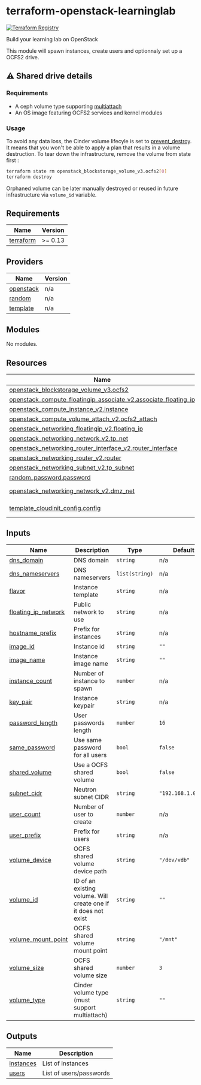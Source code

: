 # terraform-openstack-learninglab
[![Terraform Registry](https://img.shields.io/badge/terraform-registry-blue.svg)](https://registry.terraform.io/modules/remche/learninglab/openstack)

Build your learning lab on OpenStack

This module will spawn instances, create users and optionnaly set up a OCFS2 drive.

## :warning: Shared drive details

### Requirements
* A ceph volume type supporting [multiattach](https://docs.openstack.org/cinder/latest/admin/blockstorage-volume-multiattach.html)
* An OS image featuring OCFS2 services and kernel modules

### Usage
To avoid any data loss, the Cinder volume lifecyle is set to [prevent_destroy](https://www.terraform.io/docs/language/meta-arguments/lifecycle.html#prevent_destroy). It means that you won't be able to apply a plan that results in a volume destruction. To tear down the infrastructure, remove the volume from state first :

```bash
terraform state rm openstack_blockstorage_volume_v3.ocfs2[0]
terraform destroy
```

Orphaned volume can be later manually destroyed or reused in future infrastructure via `volume_id` variable.

<!-- BEGIN_TF_DOCS -->
## Requirements

| Name | Version |
|------|---------|
| <a name="requirement_terraform"></a> [terraform](#requirement\_terraform) | >= 0.13 |

## Providers

| Name | Version |
|------|---------|
| <a name="provider_openstack"></a> [openstack](#provider\_openstack) | n/a |
| <a name="provider_random"></a> [random](#provider\_random) | n/a |
| <a name="provider_template"></a> [template](#provider\_template) | n/a |

## Modules

No modules.

## Resources

| Name | Type |
|------|------|
| [openstack_blockstorage_volume_v3.ocfs2](https://registry.terraform.io/providers/terraform-provider-openstack/openstack/latest/docs/resources/blockstorage_volume_v3) | resource |
| [openstack_compute_floatingip_associate_v2.associate_floating_ip](https://registry.terraform.io/providers/terraform-provider-openstack/openstack/latest/docs/resources/compute_floatingip_associate_v2) | resource |
| [openstack_compute_instance_v2.instance](https://registry.terraform.io/providers/terraform-provider-openstack/openstack/latest/docs/resources/compute_instance_v2) | resource |
| [openstack_compute_volume_attach_v2.ocfs2_attach](https://registry.terraform.io/providers/terraform-provider-openstack/openstack/latest/docs/resources/compute_volume_attach_v2) | resource |
| [openstack_networking_floatingip_v2.floating_ip](https://registry.terraform.io/providers/terraform-provider-openstack/openstack/latest/docs/resources/networking_floatingip_v2) | resource |
| [openstack_networking_network_v2.tp_net](https://registry.terraform.io/providers/terraform-provider-openstack/openstack/latest/docs/resources/networking_network_v2) | resource |
| [openstack_networking_router_interface_v2.router_interface](https://registry.terraform.io/providers/terraform-provider-openstack/openstack/latest/docs/resources/networking_router_interface_v2) | resource |
| [openstack_networking_router_v2.router](https://registry.terraform.io/providers/terraform-provider-openstack/openstack/latest/docs/resources/networking_router_v2) | resource |
| [openstack_networking_subnet_v2.tp_subnet](https://registry.terraform.io/providers/terraform-provider-openstack/openstack/latest/docs/resources/networking_subnet_v2) | resource |
| [random_password.password](https://registry.terraform.io/providers/hashicorp/random/latest/docs/resources/password) | resource |
| [openstack_networking_network_v2.dmz_net](https://registry.terraform.io/providers/terraform-provider-openstack/openstack/latest/docs/data-sources/networking_network_v2) | data source |
| [template_cloudinit_config.config](https://registry.terraform.io/providers/hashicorp/template/latest/docs/data-sources/cloudinit_config) | data source |

## Inputs

| Name | Description | Type | Default | Required |
|------|-------------|------|---------|:--------:|
| <a name="input_dns_domain"></a> [dns\_domain](#input\_dns\_domain) | DNS domain | `string` | n/a | yes |
| <a name="input_dns_nameservers"></a> [dns\_nameservers](#input\_dns\_nameservers) | DNS nameservers | `list(string)` | n/a | yes |
| <a name="input_flavor"></a> [flavor](#input\_flavor) | Instance template | `string` | n/a | yes |
| <a name="input_floating_ip_network"></a> [floating\_ip\_network](#input\_floating\_ip\_network) | Public network to use | `string` | n/a | yes |
| <a name="input_hostname_prefix"></a> [hostname\_prefix](#input\_hostname\_prefix) | Prefix for instances | `string` | n/a | yes |
| <a name="input_image_id"></a> [image\_id](#input\_image\_id) | Instance id | `string` | `""` | no |
| <a name="input_image_name"></a> [image\_name](#input\_image\_name) | Instance image name | `string` | `""` | no |
| <a name="input_instance_count"></a> [instance\_count](#input\_instance\_count) | Number of instance to spawn | `number` | n/a | yes |
| <a name="input_key_pair"></a> [key\_pair](#input\_key\_pair) | Instance keypair | `string` | n/a | yes |
| <a name="input_password_length"></a> [password\_length](#input\_password\_length) | User passwords length | `number` | `16` | no |
| <a name="input_same_password"></a> [same\_password](#input\_same\_password) | Use same password for all users | `bool` | `false` | no |
| <a name="input_shared_volume"></a> [shared\_volume](#input\_shared\_volume) | Use a OCFS shared volume | `bool` | `false` | no |
| <a name="input_subnet_cidr"></a> [subnet\_cidr](#input\_subnet\_cidr) | Neutron subnet CIDR | `string` | `"192.168.1.0/24"` | no |
| <a name="input_user_count"></a> [user\_count](#input\_user\_count) | Number of user to create | `number` | n/a | yes |
| <a name="input_user_prefix"></a> [user\_prefix](#input\_user\_prefix) | Prefix for users | `string` | n/a | yes |
| <a name="input_volume_device"></a> [volume\_device](#input\_volume\_device) | OCFS shared volume device path | `string` | `"/dev/vdb"` | no |
| <a name="input_volume_id"></a> [volume\_id](#input\_volume\_id) | ID of an existing volume. Will create one if it does not exist | `string` | `""` | no |
| <a name="input_volume_mount_point"></a> [volume\_mount\_point](#input\_volume\_mount\_point) | OCFS shared volume mount point | `string` | `"/mnt"` | no |
| <a name="input_volume_size"></a> [volume\_size](#input\_volume\_size) | OCFS shared volume size | `number` | `3` | no |
| <a name="input_volume_type"></a> [volume\_type](#input\_volume\_type) | Cinder volume type (must support multiattach) | `string` | `""` | no |

## Outputs

| Name | Description |
|------|-------------|
| <a name="output_instances"></a> [instances](#output\_instances) | List of instances |
| <a name="output_users"></a> [users](#output\_users) | List of users/passwords |
<!-- END_TF_DOCS -->
